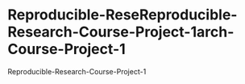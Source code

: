 # Reproducible-ReseReproducible-Research-Course-Project-1arch-Course-Project-1
Reproducible-Research-Course-Project-1
